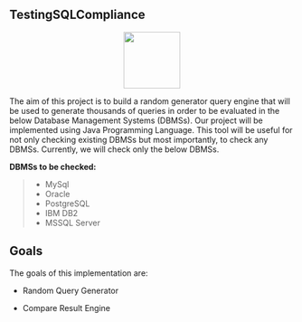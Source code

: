 TestingSQLCompliance
----------------------
<a>
<p align = "center">
<img src="http://www.iconarchive.com/download/i94630/blackvariant/button-ui-microsoft-office-apps/Microsoft-Query.ico" width="100" height="100"/>
</a>


The aim of this project is to build a random generator query engine that will be used to generate thousands of queries in order to 
be evaluated in the below Database Management Systems (DBMSs). Our project will be implemented using Java Programming Language. This tool will be useful for not only checking existing DBMSs but most importantly, to check any DBMSs. Currently, we will check only the below DBMSs. 


 **DBMSs to be checked:**

 >- MySql
 >- Oracle
 >- PostgreSQL
 >- IBM DB2
 >- MSSQL Server
  
  
## Goals

The goals of this implementation are:

* Random Query Generator

* Compare Result Engine

